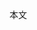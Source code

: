 <!DOCTYPE html>
<html>
 <head>
  <meta charset="utf-8"/>
  <title>タイトル</title>
 </head>
<body>
<p>本文<p>
<img src=""
</body>
</html>
